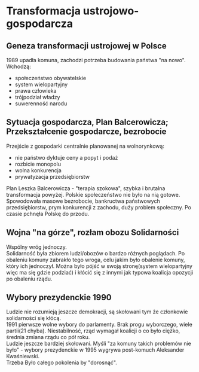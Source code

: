 # Transformacja ustrojowo-gospodarcza


## Geneza transformacji ustrojowej w Polsce
1989 upadła komuna, zachodzi potrzeba budowania państwa "na nowo". Wchodzą:
- społeczeństwo obywatelskie
- system wielopartyjny
- prawa człowieka
- trójpodział władzy
- suwerenność narodu


## Sytuacja gospodarcza, Plan Balcerowicza; Przekształcenie gospodarcze, bezrobocie
Przejście z gospodarki centralnie planowanej na wolnorynkową:
- nie państwo dyktuje ceny a popyt i podaż
- rozbicie monopolu
- wolna konkurencja
- prywatyzacja przedsiębiorstw  

Plan Leszka Balcerowicza - "terapia szokowa", szybka i brutalna transformacja powyżej. Polskie społeczeństwo nie było na nią gotowe. Spowodowała masowe bezrobocie, bankructwa państwowych przedsiębiorstw, prym konkurencji z zachodu, duży problem społeczny. Po czasie pchnęła Polskę do przodu.


## Wojna "na górze", rozłam obozu Solidarności
Wspólny wróg jednoczy.  
Solidarność była zbiorem ludzi/obozów o bardzo różnych poglądach. Po obaleniu komuny zabrakło tego wroga, celu jakim było obalenie komuny, który ich jednoczył. Można było pójść w swoją stronę(system wielopartyjny więc ma się gdzie podziać) i kłócić się z innymi jak typowa koalicja opozycji po obaleniu rządu.


## Wybory prezydenckie 1990
Ludzie nie rozumieją jeszcze demokracji, są skołowani tym że członkowie solidarności się kłócą.  
1991 pierwsze wolne wybory do parlamenty. Brak progu wyborczego, wiele partii(21 chyba). Niestabilność, rząd wymagał koalicji o co było ciężko, średnia zmiana rządu co pół roku.  
Ludzie jeszcze bardziej skołowani. Myśli "za komuny takich problemów nie było" - wybory prezydenckie w 1995 wygrywa post-komuch Aleksander Kwaśniewski.  
Trzeba Było całego pokolenia by "dorosnąć".